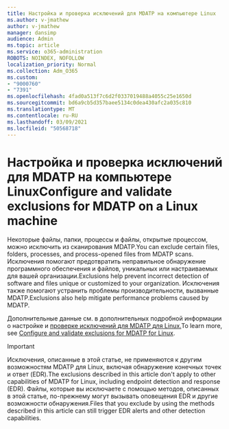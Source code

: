 ```yaml
---
title: Настройка и проверка исключений для MDATP на компьютере Linux
ms.author: v-jmathew
author: v-jmathew
manager: dansimp
audience: Admin
ms.topic: article
ms.service: o365-administration
ROBOTS: NOINDEX, NOFOLLOW
localization_priority: Normal
ms.collection: Adm_O365
ms.custom:
- "9000760"
- "7391"
ms.openlocfilehash: 4fad0a513f7c6d2f0337019488a4055c25e1650d
ms.sourcegitcommit: bd6a9cb5d357baee5134c0dea430afc2a035c810
ms.translationtype: MT
ms.contentlocale: ru-RU
ms.lasthandoff: 03/09/2021
ms.locfileid: "50568718"
---
```

# <a name="configure-and-validate-exclusions-for-mdatp-on-a-linux-machine"></a><span data-ttu-id="2f55f-102">Настройка и проверка исключений для MDATP на компьютере Linux</span><span class="sxs-lookup"><span data-stu-id="2f55f-102">Configure and validate exclusions for MDATP on a Linux machine</span></span>

<span data-ttu-id="2f55f-103">Некоторые файлы, папки, процессы и файлы, открытые процессом, можно исключить из сканирования MDATP.</span><span class="sxs-lookup"><span data-stu-id="2f55f-103">You can exclude certain files, folders, processes, and process-opened files from MDATP scans.</span></span> <span data-ttu-id="2f55f-104">Исключения помогают предотвратить неправильное обнаружение программного обеспечения и файлов, уникальных или настраиваемых для вашей организации.</span><span class="sxs-lookup"><span data-stu-id="2f55f-104">Exclusions help prevent incorrect detection of software and files unique or customized to your organization.</span></span> <span data-ttu-id="2f55f-105">Исключения также помогают устранить проблемы производительности, вызванные MDATP.</span><span class="sxs-lookup"><span data-stu-id="2f55f-105">Exclusions also help mitigate performance problems caused by MDATP.</span></span>

<span data-ttu-id="2f55f-106">Дополнительные данные см. в дополнительных подробной информации о настройке и [проверке исключений для MDATP для Linux.](https://go.microsoft.com/fwlink/?linkid=2144517)</span><span class="sxs-lookup"><span data-stu-id="2f55f-106">To learn more, see [Configure and validate exclusions for MDATP for Linux](https://go.microsoft.com/fwlink/?linkid=2144517).</span></span>

> [!IMPORTANT]
> <span data-ttu-id="2f55f-107">Исключения, описанные в этой статье, не применяются к другим возможностям MDATP для Linux, включая обнаружение конечных точек и ответ (EDR).</span><span class="sxs-lookup"><span data-stu-id="2f55f-107">The exclusions described in this article don't apply to other capabilities of MDATP for Linux, including endpoint detection and response (EDR).</span></span> <span data-ttu-id="2f55f-108">Файлы, которые вы исключаете с помощью методов, описанных в этой статье, по-прежнему могут вызывать оповещения EDR и другие возможности обнаружения.</span><span class="sxs-lookup"><span data-stu-id="2f55f-108">Files that you exclude by using the methods described in this article can still trigger EDR alerts and other detection capabilities.</span></span>
